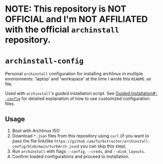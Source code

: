 # NOTE: This repository is NOT OFFICIAL and I'm NOT AFFILIATED with the official `archinstall` repository.

# `archinstall-config`

Personal `archinstall` configuration for installing archlinux in multiple environments: 'laptop' and 'workspace' at the time I wrote this `README.md` file.

Used with `archinstall`'s *guided* installation script. See [Guided Installation#`--config`](https://archinstall.archlinux.page/installing/guided.html#config) for detailed explanation of how to use customized configuration files.

## Usage

1. Boot with Archlinux ISO
2. Download `*.json` files from this repository using `curl` (if you want to pass the file link(like `https://github.com/Turbstructor/archinstall-config/blob/main/turbArch.json`) you can skip this step)
3. Run `archinstall` with flags `--config`, `--creds`, and `--disk_layouts`.
4. Confirm loaded configurations and proceed to installation.